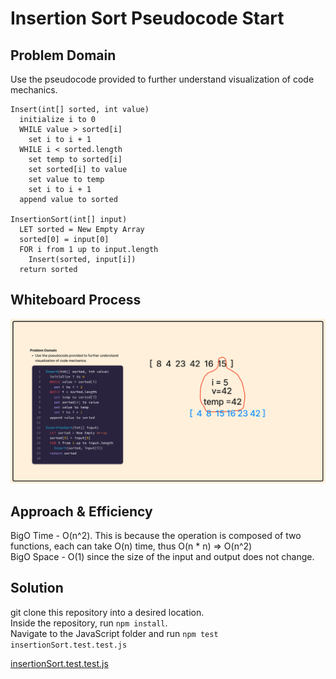 # Insertion Sort Pseudocode Start

## Problem Domain

Use the pseudocode provided to further understand visualization of code mechanics.

```
Insert(int[] sorted, int value)
  initialize i to 0
  WHILE value > sorted[i]
    set i to i + 1
  WHILE i < sorted.length
    set temp to sorted[i]
    set sorted[i] to value
    set value to temp
    set i to i + 1
  append value to sorted

InsertionSort(int[] input)
  LET sorted = New Empty Array
  sorted[0] = input[0]
  FOR i from 1 up to input.length
    Insert(sorted, input[i])
  return sorted
```

## Whiteboard Process

![insertionSort](../../../../assets/insertionSort_codeChallenge26.png)

## Approach & Efficiency

BigO Time - O(n^2). This is because the operation is composed of two functions, each can take O(n) time, thus O(n * n) => O(n^2)\
BigO Space - O(1) since the size of the input and output does not change.

## Solution

git clone this repository into a desired location.\
Inside the repository, run `npm install`.\
Navigate to the JavaScript folder and run `npm test insertionSort.test.test.js`

[insertionSort.test.test.js](./insertionSort.test.js)

